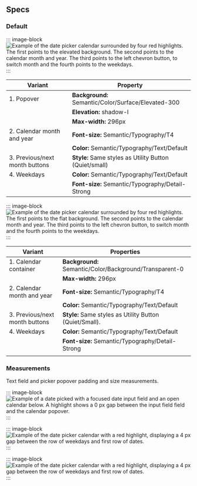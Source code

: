 ## Specs
### Default

::: image-block
![Example of the date picker calendar surrounded by four red highlights. The first points to the elevated background. The second points to the calendar month and year. The third points to the left chevron button, to switch month and the fourth points to the weekdays.](/components/datepicker/specs-1.svg)
:::

| Variant                        | Property                                               |
| ------------------------------ | ------------------------------------------------------ |
| 1. Popover                     | **Background:** Semantic/Color/Surface/Elevated-300    |
|                                | **Elevation:** shadow-l                                |
|                                | **Max-width:** 296px                                   |
| 2. Calendar month and year     | **Font-size:** Semantic/Typography/T4                  |
|                                | **Color:** Semantic/Typography/Text/Default            |
| 3. Previous/next month buttons | **Style:** Same styles as Utility Button (Quiet/small) |
| 4. Weekdays                    | **Color:** Semantic/Typography/Text/Default            |
|                                | **Font-size:**  Semantic/Typography/Detail-Strong      |

::: image-block
![Example of the date picker calendar surrounded by four red highlights. The first points to the flat background. The second points to the calendar month and year. The third points to the left chevron button, to switch month and the fourth points to the weekdays.](/components/datepicker/specs-2.svg)
:::

| Variant                        | Properties                                              |
| ------------------------------ | ------------------------------------------------------- |
| 1. Calendar container          | **Background:** Semantic/Color/Background/Transparent-0 |
|                                | **Max-width:** 296px                                    |
| 2. Calendar month and year     | **Font-size:** Semantic/Typography/T4                   |
|                                | **Color:** Semantic/Typography/Text/Default             |
| 3. Previous/next month buttons | **Style:** Same styles as Utility Button (Quiet/Small). |
| 4. Weekdays                    | **Color:** Semantic/Typography/Text/Default             |
|                                | **Font-size:** Semantic/Typography/Detail-Strong        |
|                                |                                                         |

### Measurements
Text field and  picker popover padding and size measurements.

::: image-block
![Example of a date picked with a focused date input field and an open calendar below. A highlight shows a 0 px gap between the input field field and the calendar popover.](/components/datepicker/specs-3.svg)
:::

::: image-block
![Example of the date picker calendar with a red highlight, displaying a 4 px gap between the row of weekdays and first row of dates.](/components/datepicker/specs-4.svg)
:::

::: image-block
![Example of the date picker calendar with a red highlight, displaying a 4 px gap between the row of weekdays and first row of dates.](/components/datepicker/styling-2.svg)
:::